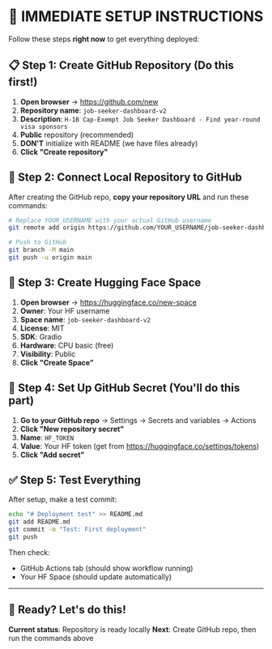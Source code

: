 # 🚀 IMMEDIATE SETUP INSTRUCTIONS

Follow these steps **right now** to get everything deployed:

## 📋 Step 1: Create GitHub Repository (Do this first!)

1. **Open browser** → https://github.com/new
2. **Repository name**: `job-seeker-dashboard-v2`
3. **Description**: `H-1B Cap-Exempt Job Seeker Dashboard - Find year-round visa sponsors`
4. **Public** repository (recommended)
5. **DON'T** initialize with README (we have files already)
6. **Click "Create repository"**

## 🔗 Step 2: Connect Local Repository to GitHub

After creating the GitHub repo, **copy your repository URL** and run these commands:

```bash
# Replace YOUR_USERNAME with your actual GitHub username
git remote add origin https://github.com/YOUR_USERNAME/job-seeker-dashboard-v2.git

# Push to GitHub
git branch -M main
git push -u origin main
```

## 🤗 Step 3: Create Hugging Face Space

1. **Open browser** → https://huggingface.co/new-space
2. **Owner**: Your HF username
3. **Space name**: `job-seeker-dashboard-v2`
4. **License**: MIT
5. **SDK**: Gradio
6. **Hardware**: CPU basic (free)
7. **Visibility**: Public
8. **Click "Create Space"**

## 🔑 Step 4: Set Up GitHub Secret (You'll do this part)

1. **Go to your GitHub repo** → Settings → Secrets and variables → Actions
2. **Click "New repository secret"**
3. **Name**: `HF_TOKEN`
4. **Value**: Your HF token (get from https://huggingface.co/settings/tokens)
5. **Click "Add secret"**

## ✅ Step 5: Test Everything

After setup, make a test commit:

```bash
echo "# Deployment test" >> README.md
git add README.md
git commit -m "Test: First deployment"
git push
```

Then check:

- GitHub Actions tab (should show workflow running)
- Your HF Space (should update automatically)

---

## 🎯 Ready? Let's do this!

**Current status**: Repository is ready locally
**Next**: Create GitHub repo, then run the commands above
